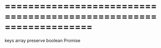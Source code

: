 <!--**
/*-------------------------------------------
    Auto-generated file. Do not modify.
-------------------------------------------

**-->
===================================================================
===================================================================

<!--shortDescription-->

<!--/shortDescription-->

<!--paramName1-->keys<!--/paramName1-->
<!--paramType1-->array<!--/paramType1-->
<!--paramDescription1-->

<!--/paramDescription1-->

<!--paramName2-->preserve<!--/paramName2-->
<!--paramType2-->boolean<!--/paramType2-->
<!--paramDescription2-->

<!--/paramDescription2-->

<!--returnType-->Promise<!--/returnType-->
<!--returnDescription-->

<!--/returnDescription-->

<!--fullDescription-->

<!--/fullDescription-->